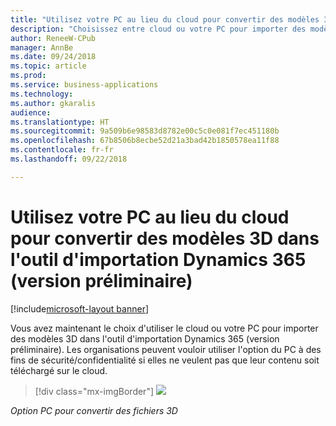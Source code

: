 ```yaml
---
title: "Utilisez votre PC au lieu du cloud pour convertir des modèles 3D dans l'outil d'importation Dynamics 365 (version préliminaire)"
description: "Choisissez entre cloud ou votre PC pour importer des modèles 3D dans l'outil d'importation."
author: ReneeW-CPub
manager: AnnBe
ms.date: 09/24/2018
ms.topic: article
ms.prod: 
ms.service: business-applications
ms.technology: 
ms.author: gkaralis
audience: 
ms.translationtype: HT
ms.sourcegitcommit: 9a509b6e98583d8782e00c5c0e081f7ec451180b
ms.openlocfilehash: 67b8506b8ecbe52d21a3bad42b1850578ea11f88
ms.contentlocale: fr-fr
ms.lasthandoff: 09/22/2018

---
```


# <a name="use-your-pc-instead-of-the-cloud-to-convert-3d-models-in-dynamics-365-import-tool-preview"></a>Utilisez votre PC au lieu du cloud pour convertir des modèles 3D dans l'outil d'importation Dynamics 365 (version préliminaire)

[!include[microsoft-layout banner](../includes/microsoft-layout.md)]

Vous avez maintenant le choix d'utiliser le cloud ou votre PC pour importer des modèles 3D dans l'outil d'importation Dynamics 365 (version préliminaire). Les organisations peuvent vouloir utiliser l'option du PC à des fins de sécurité/confidentialité si elles ne veulent pas que leur contenu soit téléchargé sur le cloud.

> [!div class="mx-imgBorder"]
> ![](media/layout-pc.png)

<!--
> ![](media/e4297facdc8705a177df052d06b761e5.png)
-->

*Option PC pour convertir des fichiers 3D*

<!-- link to user guide 
[Learn more about using the PC option to convert 3D files.](../../../dynamics365/mixed-reality/layout/user-guide)
-->

